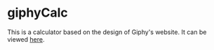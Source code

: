 # giphyCalc
This is a calculator based on the design of Giphy's website.  It can be viewed [here]('https://thatdudemitch.github.io/giphyCalc/').
